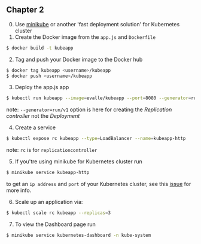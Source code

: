 ## Chapter 2

0. Use [minikube](https://github.com/kubernetes/minikube) or another 'fast deployment solution' for Kubernetes cluster
1. Create the Docker image from the `app.js` and `Dockerfile`
``` bash
$ docker build -t kubeapp
```
2. Tag and push your Docker image to the Docker hub
``` bash
$ docker tag kubeapp <username>/kubeapp
$ docker push <username>/kubeapp
```
3. Deploy the app.js app
``` bash
$ kubectl run kubeapp --image=evalle/kubeapp --port=8080 --generator=run/v1
```
note: `--generator=run/v1` option is here for creating the *Replication controller* not the *Deployment*

4. Create a service
``` bash
$ kubectl expose rc kubeapp --type=LoadBalancer --name=kubeapp-http
```
note: `rc` is for `replicationcontroller`

5.  If you'tre using minikube for Kubernetes cluster run
``` bash
$ minikube service kubeapp-http
```
to get an `ip address` and `port` of your Kubernetes cluster, see this [issue](https://github.com/kubernetes/minikube/issues/384) for more info.

6. Scale up an application via:
``` bash
$ kubectl scale rc kubeapp --replicas=3
```

7. To view the Dashboard page run
``` bash
$ minikube service kubernetes-dashboard -n kube-system  
```

